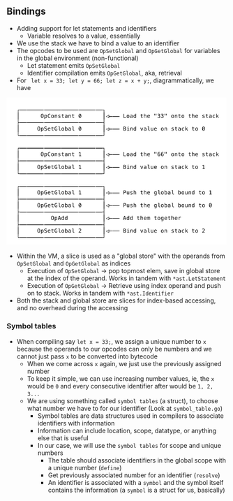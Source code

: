 ## Bindings
- Adding support for let statements and identifiers
    - Variable resolves to a value, essentially
- We use the stack we have to bind a value to an identifier
- The opcodes to be used are `OpSetGlobal` and `OpGetGlobal` for variables in the global environment (non-functional)
    - Let statement emits `OpSetGlobal`
    - Identifier compilation emits `OpGetGlobal`, aka, retrieval
- For ``` let x = 33;
let y = 66;
let z = x + y;```, diagrammatically, we have

![letStack](/Notes/assets/letStack.png)

- Within the VM, a slice is used as a "global store" with the operands from `OpSetGlobal` and `OpGetGlobal` as indices
    - Execution of `OpSetGlobal` -> pop topmost elem, save in global store at the index of the operand. Works in tandem with `*ast.LetStatement`
    - Execution of `OpGetGlobal` -> Retrieve using index operand and push on to stack. Works in tandem with `*ast.Identifier`
- Both the stack and global store are slices for index-based accessing, and no overhead during the accessing

### Symbol tables
- When compiling say `let x = 33;`, we assign a unique number to `x` because the operands to our opcodes can only be numbers and we cannot just pass `x` to be converted into bytecode
    - When we come across `x` again, we just use the previously assigned number
    - To keep it simple, we can use increasing number values, ie, the `x` would be `0` and every consecutive identifier after would be `1, 2, 3...`
    - We are using something called `symbol tables` (a struct), to choose what number we have to for our identifier (Look at `symbol_table.go`)
        - Symbol tables are data structures used in compilers to associate identifiers with information
        - Information can include location, scope, datatype, or anything else that is useful
        - In our case, we will use the `symbol tables` for scope and unique numbers
            - The table should associate identifiers in the global scope with a unique number (`define`)
            - Get previously associated number for an identifier (`resolve`)
            - An identifier is associated with a `symbol` and the symbol itself contains the information (a `symbol` is a struct for us, basically)

